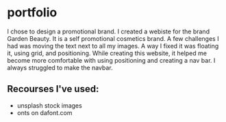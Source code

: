 # portfolio
I chose to design a promotional brand. I created a webiste for the brand Garden Beauty. It is a self promotional cosmetics brand.  A few challenges I had was moving the text next to all my images. A way I fixed it was floating it, using grid, and positioning. While creating this website, it helped me become more comfortable with using positioning and creating a nav bar. I always struggled to make the navbar. 

## Recourses I've used:
- unsplash stock images
- onts on dafont.com